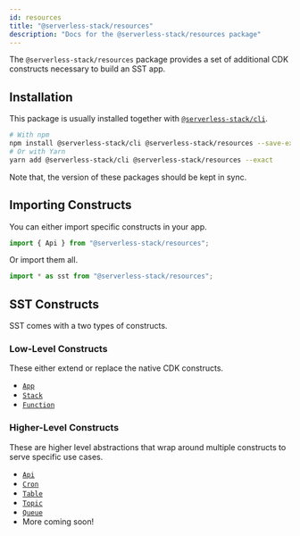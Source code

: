 ```yaml
---
id: resources
title: "@serverless-stack/resources"
description: "Docs for the @serverless-stack/resources package"
---
```


The `@serverless-stack/resources` package provides a set of additional CDK constructs necessary to build an SST app.

## Installation

This package is usually installed together with [`@serverless-stack/cli`](cli.md).

```bash
# With npm
npm install @serverless-stack/cli @serverless-stack/resources --save-exact
# Or with Yarn
yarn add @serverless-stack/cli @serverless-stack/resources --exact
```

Note that, the version of these packages should be kept in sync.

## Importing Constructs

You can either import specific constructs in your app.

```js
import { Api } from "@serverless-stack/resources";
```

Or import them all.

```js
import * as sst from "@serverless-stack/resources";
```

## SST Constructs

SST comes with a two types of constructs.

### Low-Level Constructs

These either extend or replace the native CDK constructs.

- [`App`](../constructs/app.md)
- [`Stack`](../constructs/stack.md)
- [`Function`](../constructs/function.md)

### Higher-Level Constructs

These are higher level abstractions that wrap around multiple constructs to serve specific use cases.

- [`Api`](../constructs/api.md)
- [`Cron`](../constructs/cron.md)
- [`Table`](../constructs/table.md)
- [`Topic`](../constructs/topic.md)
- [`Queue`](../constructs/queue.md)
- More coming soon!
